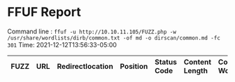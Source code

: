 # FFUF Report

  Command line : `ffuf -u http://10.10.11.105/FUZZ.php -w /usr/share/wordlists/dirb/common.txt -of md -o dirscan/common.md -fc 301`
  Time: 2021-12-12T13:56:33-05:00

  | FUZZ | URL | Redirectlocation | Position | Status Code | Content Length | Content Words | Content Lines | Content Type | ResultFile |
  | :- | :-- | :--------------- | :---- | :------- | :---------- | :------------- | :------------ | :--------- | :----------- |
  